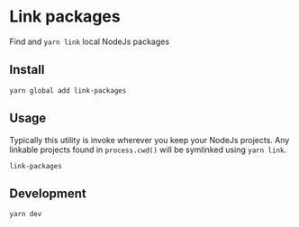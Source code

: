 # Link packages

Find and `yarn link` local NodeJs packages

## Install

```shell
yarn global add link-packages
```

## Usage

Typically this utility is invoke wherever you keep your NodeJs projects. Any linkable projects found in `process.cwd()` will be symlinked using `yarn link`.

```shell
link-packages
```

## Development

```shell
yarn dev
```
